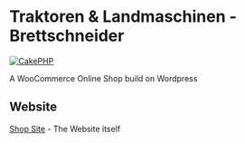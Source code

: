 Traktoren & Landmaschinen - Brettschneider
=======

[![CakePHP](http://cakephp.org/img/cake-logo.png)](http://www.cakephp.org)

A WooCommerce Online Shop build on Wordpress

Website
----------------

[Shop Site](https://bretl.webpremiere.de) - The Website itself